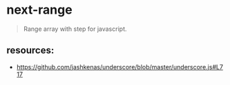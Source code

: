 # next-range
> Range array with step for javascript.


## resources:
+ https://github.com/jashkenas/underscore/blob/master/underscore.js#L717
